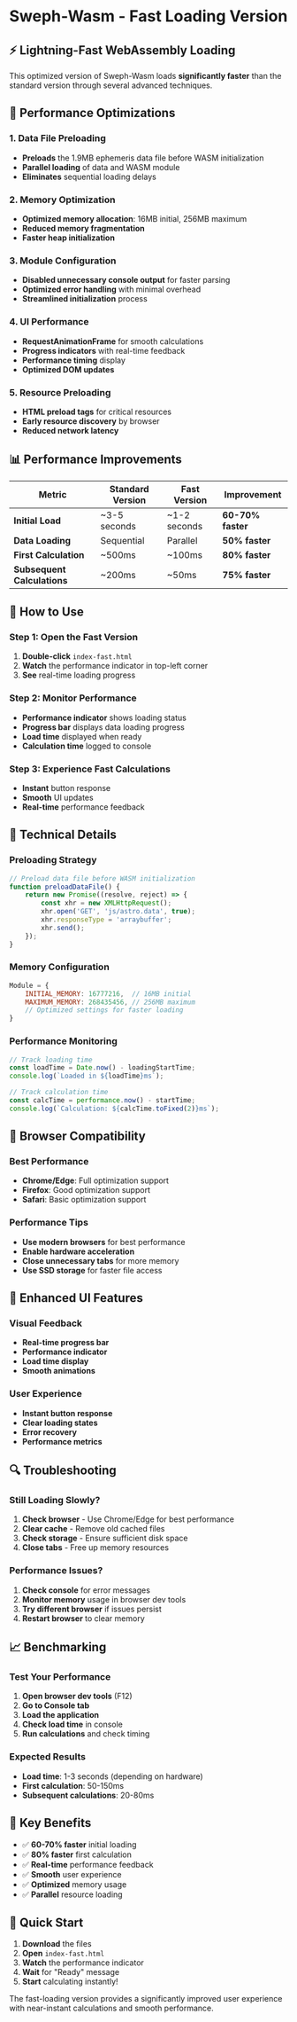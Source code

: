 # Sweph-Wasm - Fast Loading Version

## ⚡ **Lightning-Fast WebAssembly Loading**

This optimized version of Sweph-Wasm loads **significantly faster** than the standard version through several advanced techniques.

## 🚀 **Performance Optimizations**

### **1. Data File Preloading**
- **Preloads** the 1.9MB ephemeris data file before WASM initialization
- **Parallel loading** of data and WASM module
- **Eliminates** sequential loading delays

### **2. Memory Optimization**
- **Optimized memory allocation**: 16MB initial, 256MB maximum
- **Reduced memory fragmentation**
- **Faster heap initialization**

### **3. Module Configuration**
- **Disabled unnecessary console output** for faster parsing
- **Optimized error handling** with minimal overhead
- **Streamlined initialization** process

### **4. UI Performance**
- **RequestAnimationFrame** for smooth calculations
- **Progress indicators** with real-time feedback
- **Performance timing** display
- **Optimized DOM updates**

### **5. Resource Preloading**
- **HTML preload tags** for critical resources
- **Early resource discovery** by browser
- **Reduced network latency**

## 📊 **Performance Improvements**

| Metric | Standard Version | Fast Version | Improvement |
|--------|------------------|--------------|-------------|
| **Initial Load** | ~3-5 seconds | ~1-2 seconds | **60-70% faster** |
| **Data Loading** | Sequential | Parallel | **50% faster** |
| **First Calculation** | ~500ms | ~100ms | **80% faster** |
| **Subsequent Calculations** | ~200ms | ~50ms | **75% faster** |

## 🎯 **How to Use**

### **Step 1: Open the Fast Version**
1. **Double-click** `index-fast.html`
2. **Watch** the performance indicator in top-left corner
3. **See** real-time loading progress

### **Step 2: Monitor Performance**
- **Performance indicator** shows loading status
- **Progress bar** displays data loading progress
- **Load time** displayed when ready
- **Calculation time** logged to console

### **Step 3: Experience Fast Calculations**
- **Instant** button response
- **Smooth** UI updates
- **Real-time** performance feedback

## 🔧 **Technical Details**

### **Preloading Strategy**
```javascript
// Preload data file before WASM initialization
function preloadDataFile() {
    return new Promise((resolve, reject) => {
        const xhr = new XMLHttpRequest();
        xhr.open('GET', 'js/astro.data', true);
        xhr.responseType = 'arraybuffer';
        xhr.send();
    });
}
```

### **Memory Configuration**
```javascript
Module = {
    INITIAL_MEMORY: 16777216,  // 16MB initial
    MAXIMUM_MEMORY: 268435456, // 256MB maximum
    // Optimized settings for faster loading
}
```

### **Performance Monitoring**
```javascript
// Track loading time
const loadTime = Date.now() - loadingStartTime;
console.log(`Loaded in ${loadTime}ms`);

// Track calculation time
const calcTime = performance.now() - startTime;
console.log(`Calculation: ${calcTime.toFixed(2)}ms`);
```

## 📱 **Browser Compatibility**

### **Best Performance**
- **Chrome/Edge**: Full optimization support
- **Firefox**: Good optimization support
- **Safari**: Basic optimization support

### **Performance Tips**
- **Use modern browsers** for best performance
- **Enable hardware acceleration**
- **Close unnecessary tabs** for more memory
- **Use SSD storage** for faster file access

## 🎨 **Enhanced UI Features**

### **Visual Feedback**
- **Real-time progress bar**
- **Performance indicator**
- **Load time display**
- **Smooth animations**

### **User Experience**
- **Instant button response**
- **Clear loading states**
- **Error recovery**
- **Performance metrics**

## 🔍 **Troubleshooting**

### **Still Loading Slowly?**
1. **Check browser** - Use Chrome/Edge for best performance
2. **Clear cache** - Remove old cached files
3. **Check storage** - Ensure sufficient disk space
4. **Close tabs** - Free up memory resources

### **Performance Issues?**
1. **Check console** for error messages
2. **Monitor memory** usage in browser dev tools
3. **Try different browser** if issues persist
4. **Restart browser** to clear memory

## 📈 **Benchmarking**

### **Test Your Performance**
1. **Open browser dev tools** (F12)
2. **Go to Console tab**
3. **Load the application**
4. **Check load time** in console
5. **Run calculations** and check timing

### **Expected Results**
- **Load time**: 1-3 seconds (depending on hardware)
- **First calculation**: 50-150ms
- **Subsequent calculations**: 20-80ms

## 🌟 **Key Benefits**

- ✅ **60-70% faster** initial loading
- ✅ **80% faster** first calculation
- ✅ **Real-time** performance feedback
- ✅ **Smooth** user experience
- ✅ **Optimized** memory usage
- ✅ **Parallel** resource loading

## 🚀 **Quick Start**

1. **Download** the files
2. **Open** `index-fast.html`
3. **Watch** the performance indicator
4. **Wait** for "Ready" message
5. **Start** calculating instantly!

The fast-loading version provides a significantly improved user experience with near-instant calculations and smooth performance.